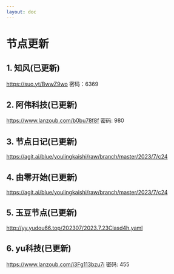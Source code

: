 ```yaml
---
layout: doc
---
```

# 节点更新

## 1. 知风(已更新)

https://suo.yt/BwwZ9wo 密码：6369

## 2. 阿伟科技(已更新)

https://www.lanzoub.com/b0bu78f8f 密码: 980

## 3. 节点日记(已更新)

https://agit.ai/blue/youlingkaishi/raw/branch/master/2023/7/c24

## 4. 由零开始(已更新)

https://agit.ai/blue/youlingkaishi/raw/branch/master/2023/7/c24

## 5. 玉豆节点(已更新)

http://yy.yudou66.top/202307/2023.7.23Clasd4h.yaml
  
## 6. yu科技(已更新)

https://www.lanzoub.com/i3Fg113bzu7i 密码: 455
